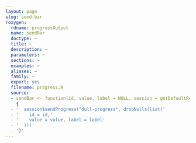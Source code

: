 ```yaml
---
layout: page
slug: send-bar
roxygen:
  rdname: progressOutput
  name: sendBar
  doctype: ~
  title: ~
  description: ~
  parameters: ~
  sections: ~
  examples: ~
  aliases: ~
  family: ~
  export: yes
  filename: progress.R
  source:
  - sendBar <- function(id, value, label = NULL, session = getDefaultReactiveDomain())
    {
  - '  session$sendProgress("dull-progress", dropNulls(list('
  - '    id = id,'
  - '    value = value, label = label'
  - '  )))'
  - '}'
---
```


